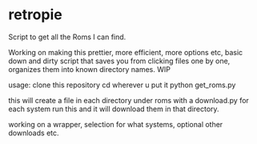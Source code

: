 # retropie
Script to get all the Roms I can find.

Working on making this prettier, more efficient, more options etc, basic down and dirty script that
saves you from clicking files one by one, organizes them into known directory names.
WIP

usage:
clone this repository
cd wherever u put it
python get_roms.py

this will create a file in each directory under roms with a download.py for each system
run this and it will download them in that directory.

working on a wrapper, selection for what systems, optional other downloads etc.
